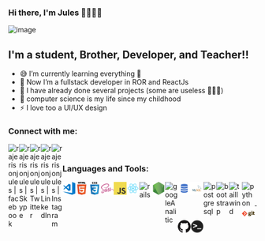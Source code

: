 
### Hi there, I'm Jules 👋👋👋👋
![image](https://imgur.com/UR3uibK.png)
## I'm a student, Brother, Developer, and Teacher!!

- 😅  I’m currently learning everything 🤣
- 👯  Now I’m a fullstack developer in ROR and ReactJs  
- 🥅 I have already done several projects (some are useless 🤣🤣🤣)
- 💫 computer science is my life since my childhood
- ⚡  I love too a UI/UX design


### Connect with me:

<img align="left" alt="rajerisonjules | facebook" width="22px" src="https://cdn.jsdelivr.net/npm/simple-icons@v3/icons/facebook.svg" />
<img align="left" alt="rajerisonjules | Skype" width="22px" src="https://cdn.jsdelivr.net/npm/simple-icons@v3/icons/skype.svg" />
<img align="left" alt="rajerisonjules | Twitter" width="22px" src="https://cdn.jsdelivr.net/npm/simple-icons@v3/icons/twitter.svg" />
<img align="left" alt="rajerisonjules | LinkedIn" width="22px" src="https://cdn.jsdelivr.net/npm/simple-icons@v3/icons/linkedin.svg" />
<img align="left" alt="rajerisonjules | Instagram" width="22px" src="https://cdn.jsdelivr.net/npm/simple-icons@v3/icons/instagram.svg" />

<br />

### Languages and Tools:
<img align="left" alt="Visual Studio Code" width="26px" src="https://raw.githubusercontent.com/github/explore/80688e429a7d4ef2fca1e82350fe8e3517d3494d/topics/visual-studio-code/visual-studio-code.png" />
<img align="left" alt="HTML5" width="26px" src="https://raw.githubusercontent.com/github/explore/80688e429a7d4ef2fca1e82350fe8e3517d3494d/topics/html/html.png" />
<img align="left" alt="CSS3" width="26px" src="https://raw.githubusercontent.com/github/explore/80688e429a7d4ef2fca1e82350fe8e3517d3494d/topics/css/css.png" />
<img align="left" alt="Sass" width="26px" src="https://raw.githubusercontent.com/github/explore/80688e429a7d4ef2fca1e82350fe8e3517d3494d/topics/sass/sass.png" />
<img align="left" alt="JavaScript" width="26px" src="https://raw.githubusercontent.com/github/explore/80688e429a7d4ef2fca1e82350fe8e3517d3494d/topics/javascript/javascript.png" />
<img align="left" alt="React" width="26px" src="https://raw.githubusercontent.com/github/explore/80688e429a7d4ef2fca1e82350fe8e3517d3494d/topics/react/react.png" />
<img align="left" alt="rails" width="26px" src="https://avatars.githubusercontent.com/u/4223?s=200&v=4" />
<img align="left" alt="Node.js" width="26px" src="https://raw.githubusercontent.com/github/explore/80688e429a7d4ef2fca1e82350fe8e3517d3494d/topics/nodejs/nodejs.png" />
<img align="left" alt="googleAnalitic" width="26px" src="https://avatars.githubusercontent.com/u/4327788?s=200&v=4" />
<img align="left" alt="SQL" width="26px" src="https://raw.githubusercontent.com/github/explore/80688e429a7d4ef2fca1e82350fe8e3517d3494d/topics/sql/sql.png" />
<img align="left" alt="MySQL" width="26px" src="https://raw.githubusercontent.com/github/explore/80688e429a7d4ef2fca1e82350fe8e3517d3494d/topics/mysql/mysql.png" />
<img align="left" alt="postgresql" width="26px" src="https://avatars.githubusercontent.com/u/177543?s=200&v=4" />
<img align="left" alt="bootstrap" width="26px" src="https://avatars.githubusercontent.com/u/2918581?s=200&v=4" />
<img align="left" alt="taillwind" width="26px" src="https://avatars.githubusercontent.com/u/30317862?s=200&v=4" />
<img align="left" alt="python" width="26px" src="https://avatars.githubusercontent.com/u/1525981?s=200&v=4" />
<img align="left" alt="Git" width="26px" src="https://raw.githubusercontent.com/github/explore/80688e429a7d4ef2fca1e82350fe8e3517d3494d/topics/git/git.png" />
<img align="left" alt="GitHub" width="26px" src="https://raw.githubusercontent.com/github/explore/78df643247d429f6cc873026c0622819ad797942/topics/github/github.png" />
<img align="left" alt="Terminal" width="26px" src="https://raw.githubusercontent.com/github/explore/80688e429a7d4ef2fca1e82350fe8e3517d3494d/topics/terminal/terminal.png" />

<br />
<br />

---



[facebook]: https://www.facebook.com/RajerisonJules
[twitter]: https://twitter.com/RajerisonJules


